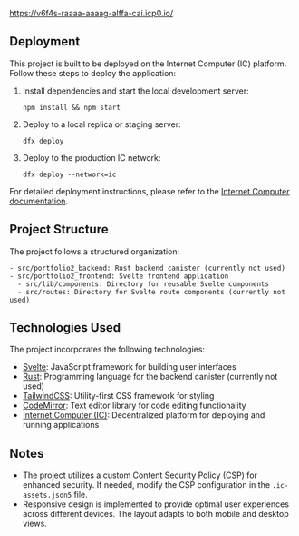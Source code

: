 https://v6f4s-raaaa-aaaag-alffa-cai.icp0.io/

## Deployment
This project is built to be deployed on the Internet Computer (IC) platform. Follow these steps to deploy the application:

1. Install dependencies and start the local development server:
   ```
   npm install && npm start
   ```

2. Deploy to a local replica or staging server:
   ```
   dfx deploy
   ```

3. Deploy to the production IC network:
   ```
   dfx deploy --network=ic
   ```

For detailed deployment instructions, please refer to the [Internet Computer documentation](https://sdk.dfinity.org/docs/quickstart/network-quickstart.html).

## Project Structure
The project follows a structured organization:
```
- src/portfolio2_backend: Rust backend canister (currently not used)
- src/portfolio2_frontend: Svelte frontend application
  - src/lib/components: Directory for reusable Svelte components
  - src/routes: Directory for Svelte route components (currently not used)
```

## Technologies Used
The project incorporates the following technologies:
- [Svelte](https://svelte.dev/): JavaScript framework for building user interfaces
- [Rust](https://www.rust-lang.org/): Programming language for the backend canister (currently not used)
- [TailwindCSS](https://tailwindcss.com/): Utility-first CSS framework for styling
- [CodeMirror](https://codemirror.net/): Text editor library for code editing functionality
- [Internet Computer (IC)](https://internetcomputer.org/): Decentralized platform for deploying and running applications

## Notes
- The project utilizes a custom Content Security Policy (CSP) for enhanced security. If needed, modify the CSP configuration in the `.ic-assets.json5` file.
- Responsive design is implemented to provide optimal user experiences across different devices. The layout adapts to both mobile and desktop views.
